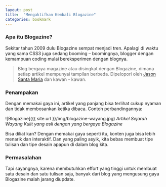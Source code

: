 ```yaml
---
layout: post
title:  "Mengaktifkan Kembali Blogazine"
categories: bookmark
---
```


### Apa itu Blogazine?

Sekitar tahun 2009 dulu Blogazine sempat menjadi tren. Apalagi di waktu yang sama CSS3 juga sedang booming – boomingnya, blogger dengan kemampuan coding mulai bereksperimen dengan blognya.

> Blog bergaya magazine atau disingkat dengan Blogazine, dimana setiap artikel mempunyai tampilan berbeda. Dipelopori oleh [Jason Santa Maria][jason_url] dan kawan - kawan.

### Penampakan

Dengan memakai gaya ini, artikel yang panjang bisa terlihat cukup nyaman dan tidak membosankan ketika dibaca. Contoh perbandingannya:

![Blogazine]({{ site.url }}/img/blogazine-wayang.jpg)
*Artikel Sejarah Wayang Kulit yang asli dengan yang bergaya Blogazine*

Bisa diliat kan? Dengan memakai gaya seperti itu, konten juga bisa lebih menarik dan interaktif. Dan yang paling asyik, kita bebas membuat tipe tulisan dan tipe desain apapun di dalam blog kita.

### Permasalahan

Tapi sayangnya, karena membutuhkan effort yang tinggi untuk membuat satu desain dan satu tulisan saja, banyak dari blog yang mengusung gaya Blogazine malah jarang diupdate.

[jason_url]: https://jasonsantamaria.com
